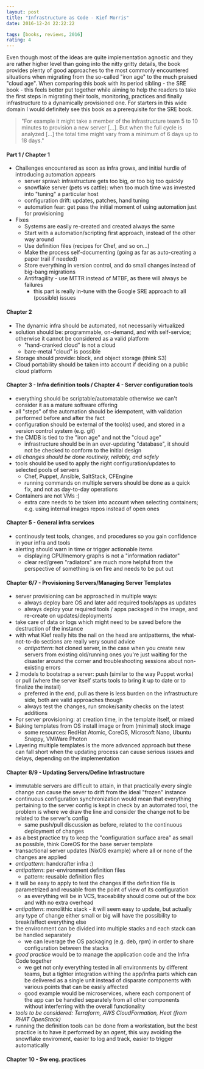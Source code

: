 ```yaml
---
layout: post
title: "Infrastructure as Code - Kief Morris"
date: 2016-12-24 22:22:22

tags: [books, reviews, 2016]
rating: 4
---
```


Even though most of the ideas are quite implementation agnostic and they are rather higher level than going into the nitty gritty details, the book provides plenty of good approaches to the most commonly encountered situations when migrating from the so-called "iron age" to the much praised "cloud age".
When comparing this book with its period sibling - the SRE book - this feels better put together while aiming to help the readers to take the first steps in migrating their tools, monitoring, practices and finally infrastructure to a dynamically provisioned one.
For starters in this wide domain I would definitely see this book as a prerequisite for the SRE book.

> "For example it might take a member of the infrastructure team 5 to 10 minutes to provision a new server [...]. But when the full cycle is analyzed [...] the total time might vary from a minimum of 6 days up to 18 days."

#### Part 1 / Chapter 1
- Challenges encountered as soon as infra grows, and initial hurdle of introducing automation appears
    - server sprawl: infrastructure gets too big, or too big too quickly
    - snowflake server (pets vs cattle):  when too much time was invested into "tuning" a particular host
    - configuration drift: updates, patches, hand tuning
    - automation fear: get pass the initial moment of using automation just for provisioning
- Fixes
    - Systems are easily re-created and created always the same
    - Start with a automation/scripting first approach, instead of the other way around
    - Use definition files (recipes for Chef, and so on...)
    - Make the process self-documenting (going as far as auto-creating a paper trail if needed)
    - Store everything in version control, and do small changes instead of big-bang migrations
    - Antifragility - use MTTR instead of MTBF, as there will always be failures
        - this part is really in-tune with the Google SRE approach to all (possible) issues

#### Chapter 2
- The dynamic infra should be automated, not necessarily virtualized
- solution should be: programmable, on-demand, and with self-service; otherwise it cannot be considered as a valid platform
    - "hand-cranked cloud" is not a cloud
    - bare-metal "cloud" is possible
- Storage should provide: block, and object storage (think S3)
- Cloud portability should be taken into account if deciding on a public cloud platform

#### Chapter 3 - Infra definition tools / Chapter 4 - Server configuration tools
- everything should be scriptable/automatable otherwise we can't consider it as a mature software offering
- all "steps" of the automation should be idempotent, with validation performed before and after the fact
- configuration should be external of the tool(s) used, and stored in a version control system (e.g. git)
- the CMDB is tied to the "iron age" and not the "cloud age"
    - infrastructure should be in an ever-updating "database", it should not be checked to conform to the initial design
- _all changes should be done routinely, reliably, and safely_
- tools should be used to apply the right configuration/updates to selected pools of servers
    - Chef, Puppet, Ansible, SaltStack, CFEngine
    - running commands on multiple servers should be done as a quick fix, and not as day-to-day operations
- Containers are not VMs :)
    - extra care needs to be taken into account when selecting containers; e.g. using internal images repos instead of open ones

#### Chapter 5 - General infra services
- continously test tools, changes, and procedures so you gain confidence in your infra and tools
- alerting should warn in time or trigger actionable items
    - displaying CPU/memory graphs is not a "information radiator"
    - clear red/green "radiators" are much more helpful from the perspective of something is on fire and needs to be put out

#### Chapter 6/7 - Provisioning Servers/Managing Server Templates
- server provisioning can be approached in multiple ways:
    - always deploy bare OS and later add required tools/apps as updates
    - always deploy your required tools / apps packaged in the image, and re-create on updates/deployments
- take care of data or logs which might need to be saved before the destruction of the instance
- with what Kief really hits the nail on the head are antipatterns, the what-not-to-do sections are really very sound advice
    - *antipattern*: hot cloned server, in the case when you create new servers from existing old/running ones you're just waiting for the disaster around the corner and troubleshooting sessions about non-existing errors
- 2 models to bootstrap a server: push (similar to the way Puppet works) or pull (where the server itself starts tools to bring it up to date or to finalize the install)
    - preferred in the end, pull as there is less burden on the infrastructure side, both are valid approaches though
    - always test the changes, run smoke/sanity checks on the latest additions
- For server provisioning: at creation time, in the template itself, or mixed
- Baking templates from OS install image or from (minimal) stock image
    - some resources: RedHat Atomic, CoreOS, Microsoft Nano, Ubuntu Snappy, VMWare Photon
- Layering multiple templates is the more advanced approach but these can fall short when the updating process can cause serious issues and delays, depending on the implementation

#### Chapter 8/9 - Updating Servers/Define Infrastructure
- immutable servers are difficult to attain, in that practically every single change can cause the sever to drift from the ideal "frozen" instance
- continuous configuration synchronization would mean that everything pertaining to the server config is kept in check by an automated tool, the problem is where we draw the line and consider the change not to be related to the server's config
    - same push/pull discussion as before, related to the continuous deployment of changes
- as a best practice try to keep the "configuration surface area" as small as possible, think CoreOS for the base server template
- transactional server updates (NixOS example) where all or none of the changes are applied
- *antipattern*: handcrafter infra :)
- *antipattern*: per-environment definition files
    - pattern: reusable definition files
- it will be easy to apply to test the changes if the definition file is parametrized and reusable from the point of view of its configuration
    - as everything will be in VCS, traceability should come out of the box and with no extra overhead
- *antipattern*: monolithic stack - it will seem easy to update, but actually any type of change either small or big will have the possibility to break/affect everything else
- the environment can be divided into multiple stacks and each stack can be handled separately
    - we can leverage the OS packaging (e.g. deb, rpm) in order to share configuration between the stacks
- *good practice* would be to manage the application code and the Infra Code together
    - we get not only everything tested in all environments by different teams, but a tighter integration withing the app/infra parts which can be delivered as a single unit instead of disparate components with various points that can be easily affected
    - good example would be microservices, where each component of the app can be handled separately from all other components without interferring with the overall functionality
- _tools to be considered: Terraform, AWS CloudFormation, Heat (from RHAT OpenStack)_
- running the definition tools can be done from a workstation, but the best practice is to have it performed by an _agent_, this way avoiding the snowflake enviroment, easier to log and track, easier to trigger automatically

#### Chapter 10 - Sw eng. practices
